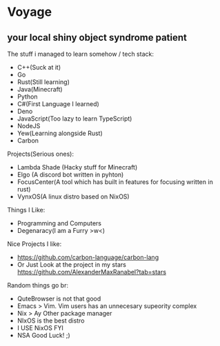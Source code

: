# Voyage
## your local shiny object syndrome patient
The stuff i managed to learn somehow / tech stack:
- C++(Suck at it)
- Go
- Rust(Still learning)
- Java(Minecraft)
- Python
- C#(First Language I learned)
- Deno
- JavaScript(Too lazy to learn TypeScript)
- NodeJS
- Yew(Learning alongside Rust)
- Carbon

Projects(Serious ones):
- Lambda Shade (Hacky stuff for Minecraft)
- Elgo (A discord bot written in pyhton)
- FocusCenter(A tool which has built in features for focusing written in rust)
- VynxOS(A linux distro based on NixOS)

Things I Like:
- Programming and Computers
- Degenaracy(I am a Furry >w<)

Nice Projects I like:
- https://github.com/carbon-language/carbon-lang
- Or Just Look at the project in my stars https://github.com/AlexanderMaxRanabel?tab=stars

Random things go br:
- QuteBrowser is not that good
- Emacs > Vim. Vim users has an unnecesary supeority complex
- Nix > Ay Other package manager
- NIxOS is the best distro
- I USE NixOS FYI
- NSA Good Luck! ;)
